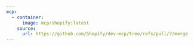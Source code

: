 ```yaml
---
mcp:
  - container:
      image: mcp/shopify:latest
    source:
      url: https://github.com/Shopify/dev-mcp/tree/refs/pull/7/merge
---
```

